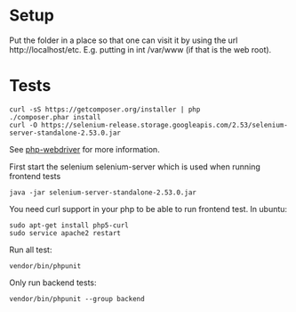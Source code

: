# Setup

Put the folder in a place so that one can visit it by using the url
http://localhost/etc. E.g. putting in int /var/www (if that is the web root).

# Tests

```
curl -sS https://getcomposer.org/installer | php
./composer.phar install
curl -O https://selenium-release.storage.googleapis.com/2.53/selenium-server-standalone-2.53.0.jar
```
See [php-webdriver](https://github.com/facebook/php-webdriver) for more information.

First start the selenium selenium-server which is used when running frontend
tests

```
java -jar selenium-server-standalone-2.53.0.jar
```

You need curl support in your php to be able to run frontend test. In ubuntu:

```
sudo apt-get install php5-curl
sudo service apache2 restart
```


Run all test:

```
vendor/bin/phpunit
```

Only run backend tests:

```
vendor/bin/phpunit --group backend
```
